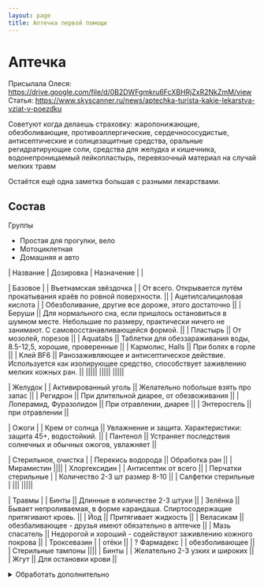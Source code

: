 ```yaml
---
layout: page
title: Аптечка первой помощи
---
```


# Аптечка

Присылала Олеся: https://drive.google.com/file/d/0B2DWFgmkru6FcXBHRjZxR2NkZmM/view
Статья: https://www.skyscanner.ru/news/aptechka-turista-kakie-lekarstva-vziat-v-poezdku

Советуют когда делаешь страховку: жаропонижающие, обезболивающие, противоаллергические, сердечнососудистые, антисептические и солнцезащитные средства, оральные регидратирующие соли, средства для желудка и кишечника, водонепроницаемый лейкопластырь, перевязочный материал на случай мелких травм

Остаётся ещё одна заметка большая с разными лекарствами.

## Состав

Группы  
- Простая для прогулки, вело
- Мотоциклетная
- Домашняя и авто


| Название | Дозировка | Назначение | |

| Базовое |
| Въетнамская звёздочка     | | От всего. Открывается путём прокатывания краёв по ровной поверхности. ||
| Ацетилсалициловая кислота | | Обезболивание, другие все дороже, этого достаточно ||
| Беруши || Для нормального сна, если пришлось остановиться в шумном месте. Небольшие по размеру, практически ничего не занимают. С самовосстанавливающейся формой. ||
| Пластырь || От мозолей, порезов ||
| Aquatabs || Таблетки для обеззараживания воды, 8.5-12,5, хорошие, проверенные ||
| Кармолис, Halls || При болях в горле ||
| Клей BF6 || Ранозаживляющее и антисептическое действие. Используется как изолирующее средство, способствует заживлению мелких кожных ран. ||
|||||
|||||
|||||

| Желудок |
| Активированный уголь || Желательно побольше взять про запас ||
| Регидрон || При длительной диарее, от обезвоживания ||
| Лоперамид, Фуразолидон || При отравлении, диарее ||
| Энтеросгель || при отравлении ||

| Ожоги |
| Крем от солнца || Увлажнение и защита. Характеристики: защита 45+, водостойкий. ||
| Пантенол || Устраняет последствия солнечных и обычных ожогов, увлажняет ||

| Стерильное, очистка |
| Перекись водорода || Обработка ран ||
| Мирамистин ||||
| Хлоргексидин              | | Антисептик от всего ||
| Перчатки стерильные       | | Количество 2-3 шт размер 8-10 ||
| Салфетки стерильные       | |||
|||||


| Травмы |
| Бинты   || Длинные в количестве 2-3 штуки ||
| Зелёнка || Бывает непроливаемая, в форме карандаша. Спиртосодержащие притягивают кровь. ||
| Йод || Притягивает жидкость ||
| Веласикам || обезбаливающее - друзья имеют обязательно в аптечке ||
| Мазь спасатель || Недорогой и хороший - содействуют заживлению кожного покрова ||
| Троксевазин               | | отёки ||
| ? Фармадекс                 | | обезболивающее ||
| Стерильные тампоны ||||
| Бинты | | Желательно 2-3 узких и широких ||
| Жгут || Для остановки крови ||


<details>
    <summary>Обработать дополнительно</summary>

|  |
|||||
|||||
|||||
|||||

Домашняя и авто
| Градусник || Например B.Well-03 ||
| Оксиметр ||||



## Препараты с идентичным составом, но очень разной ценой

1. Нурофен (120руб) = Ибупрофен (10руб)
2. Мезим (300руб) = Панкреатин (30руб)
3. Но-шпа (150руб) = Дротаверина гидрохлорид (30руб)
4. Панадол(50руб) = Парацетамол (5руб)
5. Белосалик (380руб) = Акридерм СК (40руб)
6. Бепантен (250руб) = Декспантенол (100руб)
7. Бетасерк(600руб) = Бетагистин (250руб)
8. Быструмгель (180руб) = Кетопрофен (60руб)
9. Вольтарен (300руб) = Диклофенак (40руб)
10. Гастрозол (120руб) = Омепразол (50руб)
11. Детралекс (580руб) = Венарус (300руб)
12. Дифлюкан (400руб) = Флуконазол (30руб)
13. Длянос (100руб) = Риностоп(30руб)
14. Зантак (280руб) = Ранитидин (30руб)
15. Зиртек (220руб) = Цетиринакс (80руб)
16. Зовиракс (240руб) = Ацикловир (40руб)
17. Иммунал (200руб) = Эхинацеи экстракт (50руб)
18. Имодиум (300руб) = Лоперамид (20 руб)
19. Йодомарин (220руб) = Калия йодид (100руб)
20. Кавинтон (580руб) = Винпоцетин(200руб)
21. Кларитин (180руб) = Лорагексал (60руб)
22. Клацид (600руб) = Кларитромицин (180руб)
23. Лазолван (320руб) = Амброксол (20руб)
24. Ламизил (400руб) = Тербинафин (100руб)
25. Лиотон-1000 (350руб) = Гепарин-акригель 1000 (120руб)
26. Ломилан (150руб) = Лорагексал (50руб)
27. Максидекс (120руб) = Дексаметазон (40руб)
28. Мидриацил (360руб) = Тропикамид (120руб)
29. Мирамистин (200руб) = Хлоргексидин (10руб)
30. Мовалис (410руб) = Мелоксикам (80руб)
31. Нейромультивит (250руб) = Пентовит (50руб)
32. Нормодипин (620руб) = Амлодипин (40руб)
33. Омез (180руб) = Омепразол (50руб)
34. Панангин (140руб) = Аспаркам (10руб)
35. Пантогам (350руб) = Пантокальцин (230руб)
36. Ринонорм (50руб) = Риностоп (20руб)
37. Сумамед (450руб) = Азитромицин (90руб)
38. Трентал(200руб) = Пентоксифиллин (50руб)
39. Трихопол (90руб) = Метронидазол (10руб)
40. Троксевазин (220руб) = Троксерутин (110руб)
41. Ультоп (270руб) = Омепразол (50руб)
42. Фастум-гель (250руб) = Кетопрофен (70руб)
43. Финлепсин (280руб) = Карбамазепин (50руб)
44. Флюкостат (200руб) = Флуконазол (20руб)
45. Фурамаг (380руб) = Фурагин (40руб)
46. Хемомицин (300руб) = Азитромицин (100руб)
47. Энап (150руб) = Эналаприл (70руб)
48. Эрсефурил (400руб) = Фуразолидон (40руб)


## Лекция Гид приключений от 13 апреля 2014 года

Горняшка: регидрон, глюкосалан (порошки с витаминами), сухофрукты, чай. Церукал (таблетки и ампулы)
Мезим фистал ношпа под рукой, от простуды, стрепсилс леденцы, крема от солнца
Пока не опустишься не заживает, левомиколь заживляет быстрее, перекись

Школа 138, Гид приключений
Лектор: Нина 

Травмы: вывихи, переломы, раны
Солнечный удар
Укус клеща
Комплектование аптечки

Рана - нарушение целостности кожного покрова.

Саму рану поверхностную можно обработать перекисью водорода, хлоргиксидин, зеленка, кипяченая вода. На крайний случай проточная горная река или ключ. Лучше заживают на воздухе, лучше не обвязывать.

Резаная (нож, шило), края острые и гладкие. Довольно чистая, грязь вымывается с кровью. Можно попробовать свести рану пластырем.

Ушибленная, края неровные. Может быть глубже, более загрязнена. Высока опасность нагноения.

Снаружи можно обработать йодом, внутрь его нельзя. 

Растяжения, вывихи и переломы
Растяжение - непривычное, несвойственное для связки движение. Симптомы: болезненность, припухлость и ограничение в движении.
Алгоритм помощи:
1. Холод - уменьшение боли, уменьшения отека (бывают охлаждающие пакеты, становится холодным при ударе), 15-20 мин, потом перерыв и снова
2. Фиксирующая повязка - покой, уменьшит объем движения, обезболивание, уменьшение отека

Повреждение лучезапястный сустав - движение привычно больше чем обычно. Накладывается восьмеркой бинт на всю кисть с пальцами. На ногу также.

Шапочка гиппократа. На волосистую часть головы. 

Повязка Дэзо при повреждении плечевого сустава. При переломе плечевого сустава. Плечо (выше локтя), предплечье (ниже локтя), кисть - последовательность. Привязывается к животу, под углом 90 градусов. Лучше подкладывать подмышку и под руку что-то для комфорта. 1. Вокруг талии (циркулярный тур) 2. На плечо (Фиксирующий тур) 3. Обматывается рука
Критерий правильности - 2 треугольника.

Вывих - нарушение, повреждение в суставе. 80% вывихов приходится на плечевой сустав. Сложный по структуре. Симптомы - рука повисла как плеть, резкая боль, резкое ограничение движения, изменение конфигурации, ассиметрия. Самостоятельно вправлять нежелательно, лучше это решать в больнице хирургом.
1. Холод 2. Фиксирующая повязка 3. Успокоительное

Перелом - нарушение целостности костной ткани. Открытый (когда кости повредили поверхность кожи) и закрытый перелом. 
Симптомы: боль, деформация, крипитация (похрустывания) при перемещении или подвижности, отек
Бывают:
Переломы своды - снаружи
Основания - внутренние
Ключицы, Лопаток, Плечевого пояса (плеча, предплечья), Кисти, Стопы, Таза, Бедра, Позвоночника, Голени
Всего в теле 5 литров.

Сотрясение головного мозга - встряска головного вещества. Относительно минимальные повреждения при воздействии на ерепную коробку. Кратковременная потеря сознания, головная боль, тошнота, рвота, выпадает кусок памяти (спрашивает каждые 3 минут), дезориентация, разные размеры зрачков. Обильно не поить, по треть стакана, чтобы не вызывать рвотный рефлекс.

Шина на шею - с помощью рубашки.

Кровотечения:
Каппилярное
Венозное. Кровь темного цвета. Ликвидируется куском давящей повязки - под бинтом что-то плотное.
Артериальное

На предплечье и голень - неэффективно. Место наложения бедро и предплечьей. можно поднять руку. 30 минут
Должна бледнеть, пульс должен пропасть, когда синяя конечность то артериальная продолжает поступать

Клещ
Если только присосался - масло, перекрывается кислород и он вылазит
Если присосался - нить, петельку накидываемййй


Аптечка:
Пантенол, мазь Спасатель (недорогой и хороший) - содействуют заживлению кожного покрова
Левомиколь - обменные заживляющие процессы и антибиотик, в случае воспаления повязки с этим средством, 2-3 раза в день. Хорошо себя показала в походах
Перекись водорода
Тампоны
Бинты, марлевые салфетки, лейкопластырь
Анальгин, Деклофинак, Найс - обезбаливающие
Дэнос и Витафон - помогает восстановиться после вывихов
Йод, зеленка, ватные палочки
Живот: ношпа, спазмагон, при переедании мизим, фестал
Иголка и нить

30-40 минут начинается действие таблетки


## Ситуации

### Укус клеща

</details>
